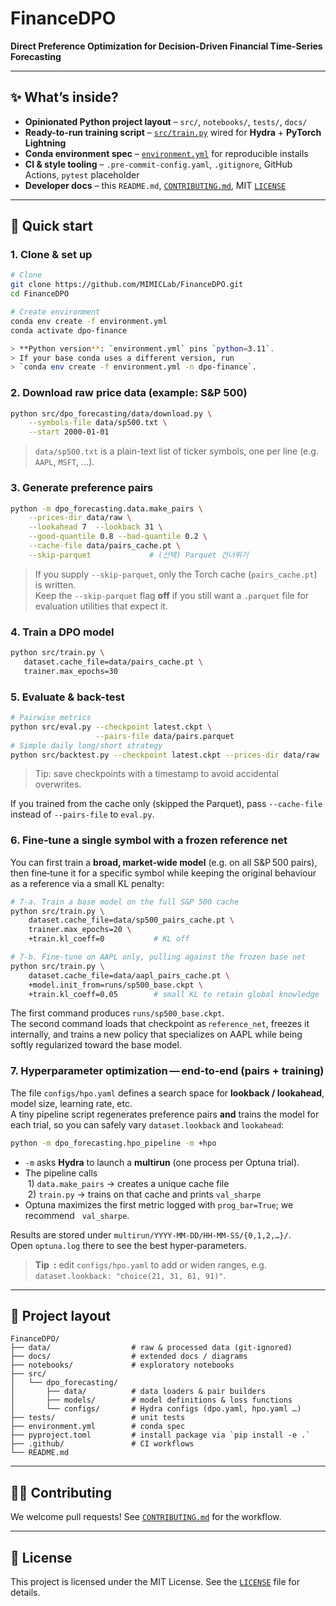 # FinanceDPO

**Direct Preference Optimization for Decision-Driven Financial Time-Series Forecasting**

---

## ✨ What’s inside?

* **Opinionated Python project layout** – `src/`, `notebooks/`, `tests/`, `docs/`
* **Ready-to-run training script** – [`src/train.py`](src/train.py) wired for **Hydra** + **PyTorch Lightning**
* **Conda environment spec** – [`environment.yml`](environment.yml) for reproducible installs
* **CI & style tooling** – `.pre-commit-config.yaml`, `.gitignore`, GitHub Actions, `pytest` placeholder
* **Developer docs** – this `README.md`, [`CONTRIBUTING.md`](CONTRIBUTING.md), MIT [`LICENSE`](LICENSE)

---

## 🔧 Quick start

### 1. Clone & set up
```bash
# Clone
git clone https://github.com/MIMICLab/FinanceDPO.git
cd FinanceDPO

# Create environment
conda env create -f environment.yml
conda activate dpo-finance

> **Python version**: `environment.yml` pins `python=3.11`.  
> If your base conda uses a different version, run  
> `conda env create -f environment.yml -n dpo-finance`.
```

### 2. Download raw price data (example: S&P 500)
```bash
python src/dpo_forecasting/data/download.py \
    --symbols-file data/sp500.txt \
    --start 2000-01-01
```
> `data/sp500.txt` is a plain-text list of ticker symbols, one per line (e.g. `AAPL`, `MSFT`, …).

### 3. Generate preference pairs
```bash
python -m dpo_forecasting.data.make_pairs \
    --prices-dir data/raw \
    --lookahead 7  --lookback 31 \
    --good-quantile 0.8 --bad-quantile 0.2 \
    --cache-file data/pairs_cache.pt \
    --skip-parquet             # (선택) Parquet 건너뛰기
```
> If you supply `--skip-parquet`, only the Torch cache (`pairs_cache.pt`) is written.  
> Keep the `--skip-parquet` flag **off** if you still want a `.parquet` file for evaluation utilities that expect it.

### 4. Train a DPO model
```bash
python src/train.py \
   dataset.cache_file=data/pairs_cache.pt \
   trainer.max_epochs=30
```

### 5. Evaluate & back-test
```bash
# Pairwise metrics
python src/eval.py --checkpoint latest.ckpt \
                   --pairs-file data/pairs.parquet 
# Simple daily long/short strategy
python src/backtest.py --checkpoint latest.ckpt --prices-dir data/raw
```
> Tip: save checkpoints with a timestamp to avoid accidental overwrites.

If you trained from the cache only (skipped the Parquet), pass `--cache-file` instead of `--pairs-file` to `eval.py`.

### 6. Fine‑tune a single symbol with a frozen reference net

You can first train a **broad, market‑wide model** (e.g. on all S&P 500 pairs),
then fine‑tune it for a specific symbol while keeping the original behaviour
as a reference via a small KL penalty:

```bash
# 7‑a. Train a base model on the full S&P 500 cache
python src/train.py \
    dataset.cache_file=data/sp500_pairs_cache.pt \
    trainer.max_epochs=20 \
    +train.kl_coeff=0           # KL off

# 7‑b. Fine‑tune on AAPL only, pulling against the frozen base net
python src/train.py \
    dataset.cache_file=data/aapl_pairs_cache.pt \
    +model.init_from=runs/sp500_base.ckpt \
    +train.kl_coeff=0.05        # small KL to retain global knowledge
```

The first command produces `runs/sp500_base.ckpt`.  
The second command loads that checkpoint as `reference_net`, freezes it
internally, and trains a new policy that specializes on AAPL while being softly
regularized toward the base model.

### 7. Hyperparameter optimization — end‑to‑end (pairs + training)

The file `configs/hpo.yaml` defines a search space for **lookback / lookahead**,
model size, learning rate, etc.  
A tiny pipeline script regenerates preference pairs **and** trains the model for
each trial, so you can safely vary `dataset.lookback` and `lookahead`:

```bash
python -m dpo_forecasting.hpo_pipeline -m +hpo
```

* `-m` asks **Hydra** to launch a **multirun** (one process per Optuna trial).  
* The pipeline calls  
  1) `data.make_pairs` → creates a unique cache file  
  2) `train.py` → trains on that cache and prints `val_sharpe`  
* Optuna maximizes the first metric logged with `prog_bar=True`; we recommend
  `val_sharpe`.

Results are stored under `multirun/YYYY-MM-DD/HH-MM-SS/{0,1,2,…}/`.  
Open `optuna.log` there to see the best hyper‑parameters.

> **Tip :** edit `configs/hpo.yaml` to add or widen ranges, e.g.  
> `dataset.lookback: "choice(21, 31, 61, 91)"`.
  


---

## 📂 Project layout
```
FinanceDPO/
├── data/                  # raw & processed data (git-ignored)
├── docs/                  # extended docs / diagrams
├── notebooks/             # exploratory notebooks
├── src/
│   └── dpo_forecasting/
│       ├── data/          # data loaders & pair builders
│       ├── models/        # model definitions & loss functions
│       └── configs/       # Hydra configs (dpo.yaml, hpo.yaml …)
├── tests/                 # unit tests
├── environment.yml        # conda spec
├── pyproject.toml         # install package via `pip install -e .`
├── .github/               # CI workflows
└── README.md
```

---

## 🧑‍💻 Contributing

We welcome pull requests! See [`CONTRIBUTING.md`](CONTRIBUTING.md) for the workflow.

---

## 📜 License

This project is licensed under the MIT License. See the [`LICENSE`](LICENSE) file for details.
